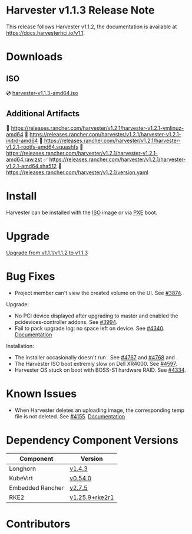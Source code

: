 # Harvester v1.1.3 Release Note

This release follows Harvester v1.1.2, the documentation is available at https://docs.harvesterhci.io/v1.1.

# Downloads

## ISO

:cd: [harvester-v1.1.3-amd64.iso](https://releases.rancher.com/harvester/v1.2.1/harvester-v1.2.1-amd64.iso)

## Additional Artifacts

:file_folder: https://releases.rancher.com/harvester/v1.2.1/harvester-v1.2.1-vmlinuz-amd64
:file_folder: https://releases.rancher.com/harvester/v1.2.1/harvester-v1.2.1-initrd-amd64
:file_folder: https://releases.rancher.com/harvester/v1.2.1/harvester-v1.2.1-rootfs-amd64.squashfs
:file_folder: https://releases.rancher.com/harvester/v1.2.1/harvester-v1.2.1-amd64.raw.zst
:white_check_mark: https://releases.rancher.com/harvester/v1.2.1/harvester-v1.2.1-amd64.sha512
:memo: https://releases.rancher.com/harvester/v1.2.1/version.yaml

# Install

Harvester can be installed with the [ISO](https://docs.harvesterhci.io/v1.1/install/iso-install/) image or via [PXE](https://docs.harvesterhci.io/v1.1/install/pxe-boot-install/) boot.

# Upgrade

[Upgrade from v1.1.1/v1.1.2 to v1.1.3](https://docs.harvesterhci.io/v1.2/upgrade/index)

# Bug Fixes

- Project member can't view the created volume on the UI. See [#3874](https://github.com/harvester/harvester/issues/3874).

Upgrade:

- No PCI device displayed after upgrading to master and enabled the pcidevices-controller addons. See [#3994](https://github.com/harvester/harvester/issues/3994).
- Fail to pack upgrade log: no space left on device. See [#4340](https://github.com/harvester/harvester/issues/4340). [Documentation](https://docs.harvesterhci.io/v1.1/upgrade/troubleshooting#download-upgrade-logs)

Installation:

- The installer occasionally doesn't run . See [#4767](https://github.com/harvester/harvester/issues/4767) and [#4768](https://github.com/harvester/harvester/issues/4768) and .
- The Harvester ISO boot extremly slow on Dell XR4000. See [#4597](https://github.com/harvester/harvester/issues/4597).
- Harvester OS stuck on boot with BOSS-S1 hardware RAID. See [#4334](https://github.com/harvester/harvester/issues/4334).

# Known Issues

- When Harvester deletes an uploading image, the corresponding temp file is not deleted. See [#4155](https://github.com/harvester/harvester/issues/4155). [Documentation](https://docs.harvesterhci.io/v1.1/upload-image#known-issues)

# Dependency Component Versions

| Component        | Version                                                                         |
|------------------|---------------------------------------------------------------------------------|
| Longhorn         | [v1.4.3](https://github.com/longhorn/longhorn/releases/tag/v1.4.3)              |
| KubeVirt         | [v0.54.0](https://github.com/kubevirt/kubevirt/releases/tag/v0.54.0)            |
| Embedded Rancher | [v2.7.5](https://github.com/rancher/rancher/releases/tag/v2.6.10)               |
| RKE2             | [v1.25.9+rke2r1](https://github.com/rancher/rke2/releases/tag/v1.25.9%2Brke2r1) |

# Contributors
